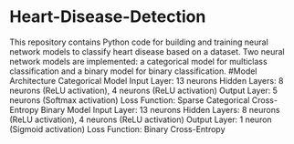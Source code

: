 # Heart-Disease-Detection
This repository contains Python code for building and training neural network models to classify heart disease based on a dataset. Two neural network models are implemented: a categorical model for multiclass classification and a binary model for binary classification.
#Model Architecture
Categorical Model
Input Layer: 13 neurons
Hidden Layers: 8 neurons (ReLU activation), 4 neurons (ReLU activation)
Output Layer: 5 neurons (Softmax activation)
Loss Function: Sparse Categorical Cross-Entropy
Binary Model
Input Layer: 13 neurons
Hidden Layers: 8 neurons (ReLU activation), 4 neurons (ReLU activation)
Output Layer: 1 neuron (Sigmoid activation)
Loss Function: Binary Cross-Entropy
